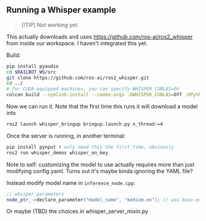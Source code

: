 ## Running a Whisper example

> [!TIP] Not working yet.

This actually downloads and uses https://github.com/ros-ai/ros2_whisper from inside our workspace. I haven't integrated this yet.

Build:

```bash
pip install pyaudio
cd $RAILBOT_WS/src
git clone https://github.com/ros-ai/ros2_whisper.git
cd ../
# for CUDA-equipped machines, you can specify WHISPER_CUBLAS=On
colcon build --symlink-install --cmake-args -DWHISPER_CUBLAS=Off -DPython3_FIND_VIRTUALENV=ONLY
```

Now we can run it. Note that the first time this runs it will download a model into

```bash
ros2 launch whisper_bringup bringup.launch.py n_thread:=4
```

Once the server is running, in another terminal:

```bash
pip install pynput # only need this the first time, obviously
ros2 run whisper_demos whisper_on_key
```

Note to self: customizing the model to use actually requires more than just modifying config.yaml. Turns out it's maybe kinda ignoring the YAML file?

Instead modify model name in `inference_node.cpp`:

```cpp
// whisper parameters
node_ptr_->declare_parameter("model_name", "medium.en"); // was base.en
```

Or maybe (TBD) the choices in whisper_server_mixin.py